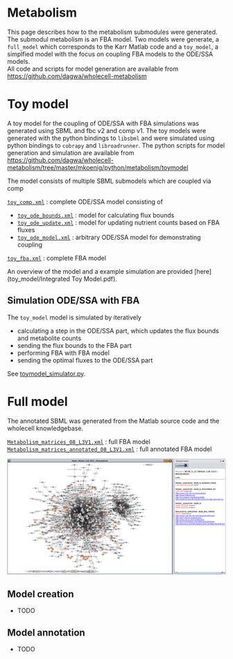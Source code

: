 # Metabolism
This page describes how to the metabolism submodules were generated. The submodul metabolism is an FBA model. 
Two models were generate, a `full_model` which corresponds to the Karr Matlab code and a `toy_model`, a simplfied model with the focus on coupling FBA models to the ODE/SSA models.  
All code and scripts for model generation are available from https://github.com/dagwa/wholecell-metabolism  

# Toy model
A toy model for the coupling of ODE/SSA with FBA simulations was generated using SBML and fbc v2 and comp v1. The toy models were generated with the python bindings to `libsbml` and were simulated using python bindings to `cobrapy` and `libroadrunner`. The python scripts for model generation and simulation are available from https://github.com/dagwa/wholecell-metabolism/tree/master/mkoenig/python/metabolism/toymodel

The model consists of multiple SBML submodels which are coupled via comp

[`toy_comp.xml`](toy_model/toy_comp.xml) : complete ODE/SSA model consisting of  
* [`toy_ode_bounds.xml`](toy_model/toy_ode_bounds.xml) : model for calculating flux bounds
* [`toy_ode_update.xml`](toy_model/toy_ode_update.xml) : model for updating nutrient counts based on FBA fluxes
* [`toy_ode_model.xml`](toy_model/toy_ode_model.xml) : arbitrary ODE/SSA model for demonstrating coupling

[`toy_fba.xml`](toy_model/toy_fba.xml)  : complete FBA model

An overview of the model and a example simulation are provided [here](toy_model/Integrated Toy Model.pdf).

## Simulation ODE/SSA with FBA
The `toy_model` model is simulated by iteratively 
* calculating a step in the ODE/SSA part, which updates the flux bounds and metabolite counts
* sending the flux bounds to the FBA part
* performing FBA with FBA model
* sending the optimal fluxes to the ODE/SSA part

See [toymodel_simulator.py](https://github.com/dagwa/wholecell-metabolism/blob/master/mkoenig/python/metabolism/toymodel/toymodel_simulator.py).


# Full model
The annotated SBML was generated from the Matlab source code and the wholecell knowledgebase.

[`Metabolism_matrices_08_L3V1.xml`](full_model/Metabolism_matrices_08_L3V1.xml) : full FBA model  
[`Metabolism_matrices_annotated_08_L3V1.xml`](full_model/Metabolism_matrices_annotated_08_L3V1.xml) : full annotated FBA model

![Figure with cy3sbml](full_model/Metabolism_matrices_annotated_08_L3V1.png)

## Model creation
* TODO
 
## Model annotation
* TODO
